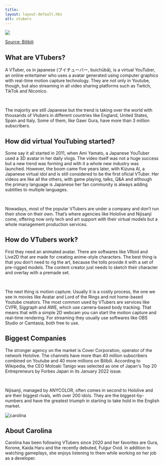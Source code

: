 ```yaml
---
title: ㅤ
layout: layout-default.hbs
alt: vtubers
---
```



 <img class="homeimg"
            src="https://1.bp.blogspot.com/-h6ZDOE0AVtA/XjHrcJuxvrI/AAAAAAAAA7Y/W2Yg5N4o_CgdPGuFEOO5mCBbTi7W3JABACLcBGAsYHQ/s640/Virtual%2BYoutubers%2B1.png">
 <p class="source"> <a href="https://www.bilibili.com/read/cv3375389">Source: Bilibili</a></p>




<div class="vtubers-info">

## What are VTubers?

<p class="main-text">A VTuber, os in japanese (ブイチューバー, buichūbā), is a virtual YouTuber, an online entertainer who uses a avatar generated using computer graphics with real-time motion capture technology. They are not only in Youtube, though, but also streaming in all video sharing platforms such as Twitch, TikTok and Niconico.</p> 
<br>
<p class="main-text">The majority are still Japanese but the trend is taking over the world with thousands of Vtubers in different countries like England, United States, Spain and Italy. Some of them, like Gawr Gura, have more than 3 million subscribers. 
</p> 

</div>

<div class="vtubers-start">

## How did virtual YouTubing started?
 
<p class="main-text">Some say it all started in 2011, when Ami Yamato, a Japanese YouTuber used a 3D avatar in her daily vlogs. The video itself was not a huge success but a new trend was forming and with it a whole new industry was launched. However, the boom came five years later, with Kizuna Al, a Japanese virtual idol and is still considered to be the first oficial VTuber. Her videos are like all the others, with game playing, talks, Q&A and although the primary language is Japanese her fan community is always adding subtitles to multiple languages.  </p>
<br>
<p class="main-text">Nowadays, most of the popular VTubers are under a company and don’t run their show on their own. That’s where agencies like Hololive and Nijisanji come, offering now only tech and art support with their virtual models but a whole management production services.  </p>


</div>

<div class="vtubers-work">

## How do VTubers work? 
 
<p class="main-text">First they need an animated avatar. There are softwares like VRoid and Live2D that are made for creating anime-style characters. The best thing is that you don’t need to rig the art, because the tolls provide it with a set of pre-rigged models. The content creator just needs to sketch their character and overlay with a premade set. </p>
<br>
<p class="main-text">The next thing is motion capture. Usually it is a costly process, the one we see in movies like Avatar and Lord of the Rings and not home-based Youtube creators. The most common used by VTubers are services like CVPR, Siggraph and AWE, which use camera-based body tracking. That means that with a simple 2D webcam you can start the motion capture and real-time rendering. For streaming they usually use softwares like OBS Studio or Camtasia, both free to use. </p>

</div>

## Biggest Companies

<p class="main-text">The stronger agency on the market is Cover Corporation, operator of the network Hololive. The channels have more than 40 million subscribers combined on Youtube and 40 more millions on Bilibili. According to Wikipedia, the CEO Motoaki Tanigo was selected as one of Japan's Top 20 Entrepreneurs by Forbes Japan in its January 2022 issue.</p>
<br>
<p class="main-text">Nijisanji, managed by ANYCOLOR, often comes in second to Hololive and are their biggest rivals, with over 200 idols. They are the biggest-by-numbers and have the greatest triumph in starting to take hold in the English market. 
</p>

<section class="about">
    <img class="about-img"
        src="https://lh3.googleusercontent.com/a-/AOh14Gi6a7p1sbdS-5q3xVyTnBeSrxtFjDQaLHTV7--X=s288-p-rw-no"
        alt="carolina">
    <div class="about-info">
        <h1 class="name">About Carolina</h1>
        <p>Carolina has been following VTubers since 2020 and her favorites are Gura, Korone, Kaida Haru and the recently debuted, Fulgur Ovid. In addition to watching gameplays, she enjoys listening to them while working on her job as a developer.
        </p>
    </div>
</section>